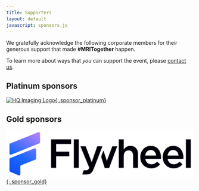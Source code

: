 ```yaml
--- 
title: Supporters
layout: default
javascript: sponsors.js
--- 
```

We gratefully acknowledge the following corporate members for their generous support that made **#MRITogether** happen.

To learn more about ways that _you_ can support the event, please [contact us](mailto:mritogether.workshop+support@gmail.com).
<!-- ## Platform sponsor
[![Clay10 Logo](images/sponsors/clay10.png){:.sponsor_special}](https://clay10.co.uk/)  -->
## Platinum sponsors

[![HQ Imaging Logo](images/sponsors/HQ_Imaging.png){:.sponsor_platinum}](http://hq-imaging.com/)
 
<!-- [![Genentech Logo](images/sponsors/genentech.png){:.sponsor_platinum}](https://www.gene.com/)

[![Gold Standard logo](images/sponsors/goldstandard.png){:.sponsor_platinum}](https://www.goldstandardphantoms.com/) [![Guerbet Logo](images/sponsors/guerbet.jpg){:.sponsor_platinum}](https://www.guerbet.com/)

[![QBio logo](images/sponsors/qbio.svg){:.sponsor_platinum}](https://q.bio/) [![Philips logo](images/sponsors/philips.png){:.sponsor_platinum}](https://philips.com/) 

[![Skope Logo](images/sponsors/skope.png){:.sponsor_platinum}](https://skope.swiss)  -->

## Gold sponsors

<!-- [![Biogen Logo](images/sponsors/biogen.svg){:.sponsor_gold}](https://biogen.com/) [![Bruker Logo](images/sponsors/bruker.svg){:.sponsor_gold}](https://bruker.com/)

[![Calimetrix Logo](images/sponsors/calimetrix.png){:.sponsor_gold}](https://calimetrix.com/) --> 
[![Flywheel Logo](images/sponsors/flywheel.png){:.sponsor_gold}](https://www.flywheel.io/)

